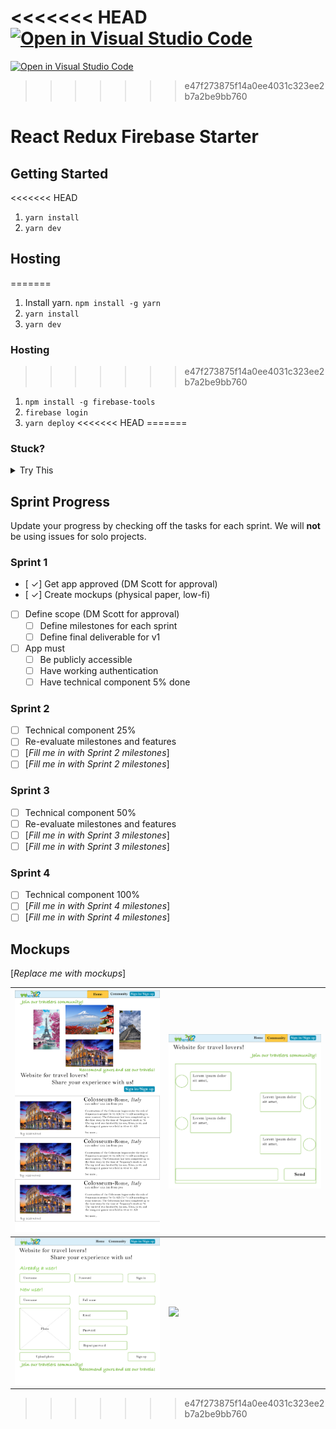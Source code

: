 <<<<<<< HEAD
[![Open in Visual Studio Code](https://classroom.github.com/assets/open-in-vscode-c66648af7eb3fe8bc4f294546bfd86ef473780cde1dea487d3c4ff354943c9ae.svg)](https://classroom.github.com/online_ide?assignment_repo_id=8033684&assignment_repo_type=AssignmentRepo)
=======
[![Open in Visual Studio Code](https://classroom.github.com/assets/open-in-vscode-c66648af7eb3fe8bc4f294546bfd86ef473780cde1dea487d3c4ff354943c9ae.svg)](https://classroom.github.com/online_ide?assignment_repo_id=8037795&assignment_repo_type=AssignmentRepo)
>>>>>>> e47f273875f14a0ee4031c323ee2b7a2be9bb760
# React Redux Firebase Starter

## Getting Started

<<<<<<< HEAD
1. `yarn install`
2. `yarn dev`

## Hosting
=======
1. Install yarn. `npm install -g yarn`
2. `yarn install`
3. `yarn dev`

### Hosting
>>>>>>> e47f273875f14a0ee4031c323ee2b7a2be9bb760

1. `npm install -g firebase-tools`
2. `firebase login`
3. `yarn deploy`
<<<<<<< HEAD
=======

### Stuck?

<details>
<summary>
Try This
</summary>

1. Navigate to: <https://console.firebase.google.com/> (make sure you are using the same account as you used for login)
1. Open your project, and navigate to 'Project Overview > Project settings'
1. Scroll down to 'Your apps' section and click on the web-app symbol (</>)
1. Follow the prompts and in the 2nd step, copy down the `const firebaseConfig` section as you will need it soon
1. Navigate to 'Build > Authentication', click 'Get started', and then follow the prompts to setup 'email/password' and 'Google' providers
1. Navigate to 'Build > Firestore Database', click 'Create database', and select 'Start in test mode'
1. Navigate to 'Build > Storage', click 'Get started', and select 'Start in test mode'
1. In the root folder, **copy** `env.local.example` and rename to `env.local` and open it
1. Enter the `authDomain`, `apiKey`, `projectId`, `storageBucket` into `env.local` to their respective variables
1. `yarn dev`
1. Once you can run locally, run `yarn deploy`

</details>

<!---
*** WHEN YOU ARE UP AND RUNNING, DELETE EVERYTHING ABOVE ME EXCEPT THE VERY TOP LINE. ***
*** RENAME THE TOP LINE WITH YOUR PROJECT NAME. ***
-->

## Sprint Progress

Update your progress by checking off the tasks for each sprint. We will **not** be using issues for solo projects.

### Sprint 1

- [ ✓] Get app approved (DM Scott for approval)
- [ ✓] Create mockups (physical paper, low-fi)
- [ ] Define scope (DM Scott for approval)
  - [ ] Define milestones for each sprint
  - [ ] Define final deliverable for v1
- [ ] App must
  - [ ] Be publicly accessible
  - [ ] Have working authentication
  - [ ] Have technical component 5% done

### Sprint 2

- [ ] Technical component 25%
- [ ] Re-evaluate milestones and features
- [ ] [*Fill me in with Sprint 2 milestones*]
- [ ] [*Fill me in with Sprint 2 milestones*]

### Sprint 3

- [ ] Technical component 50%
- [ ] Re-evaluate milestones and features
- [ ] [*Fill me in with Sprint 3 milestones*]
- [ ] [*Fill me in with Sprint 3 milestones*]

### Sprint 4

- [ ] Technical component 100%
- [ ] [*Fill me in with Sprint 4 milestones*]
- [ ] [*Fill me in with Sprint 4 milestones*]

## Mockups

[*Replace me with mockups*]

| ![](src/mockups/Homepage.png)| ![](src/mockups/chat.png)|
|----------------------------------------------------------------------|----------------------------------------------------------------------|
| ![](src/mockups/login.png) | ![](src/mockups/singleArti.png) |
>>>>>>> e47f273875f14a0ee4031c323ee2b7a2be9bb760
